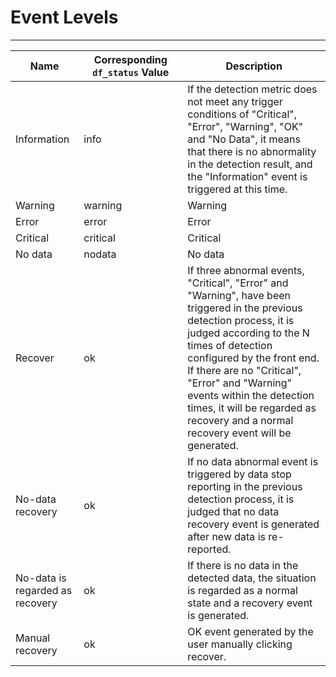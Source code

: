 # Event Levels
---

| Name | <div style="width: 150px">Corresponding `df_status` Value </div> | Description |
| --- | --- | --- |
| Information | info | If the detection metric does not meet any trigger conditions of "Critical", "Error", "Warning", "OK" and "No Data", it means that there is no abnormality in the detection result, and the "Information" event is triggered at this time. |
| Warning | warning | Warning |
| Error | error | Error |
| Critical | critical | Critical |
| No data | nodata | No data |
| Recover | ok | If three abnormal events, "Critical", "Error" and "Warning", have been triggered in the previous detection process, it is judged according to the N times of detection configured by the front end. If there are no "Critical", "Error" and "Warning" events within the detection times, it will be regarded as recovery and a normal recovery event will be generated. |
| No-data recovery | ok | If no data abnormal event is triggered by data stop reporting in the previous detection process, it is judged that no data recovery event is generated after new data is re-reported. |
| No-data is regarded as recovery | ok | If there is no data in the detected data, the situation is regarded as a normal state and a recovery event is generated. |
| Manual recovery | ok | OK event generated by the user manually clicking recover. |